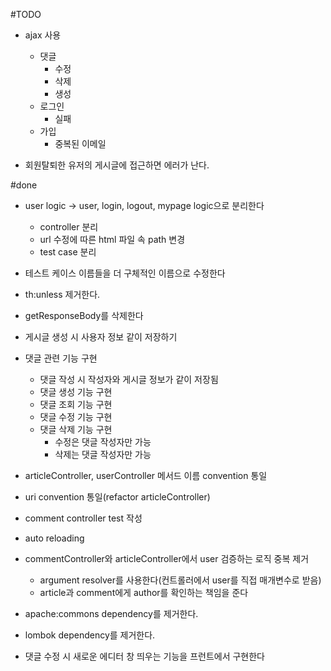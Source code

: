 #TODO    
- ajax 사용
    - 댓글
        - 수정
        - 삭제
        - 생성
    - 로그인
        - 실패
    - 가입
        - 중복된 이메일



- 회원탈퇴한 유저의 게시글에 접근하면 에러가 난다.






#done
- user logic -> user, login, logout, mypage logic으로 분리한다
    - controller 분리
    - url 수정에 따른 html 파일 속 path 변경
    - test case 분리
- 테스트 케이스 이름들을 더 구체적인 이름으로 수정한다
- th:unless 제거한다.
- getResponseBody를 삭제한다
-  게시글 생성 시 사용자 정보 같이 저장하기
-  댓글 관련 기능 구현
    -  댓글 작성 시 작성자와 게시글 정보가 같이 저장됨
    -  댓글 생성 기능 구현
    -  댓글 조회 기능 구현
    -  댓글 수정 기능 구현
    -  댓글 삭제 기능 구현
        -  수정은 댓글 작성자만 가능
        -  삭제는 댓글 작성자만 가능

- articleController, userController 메서드 이름 convention 통일
- uri convention 통일(refactor articleController)
- comment controller test 작성
- auto reloading
- commentController와 articleController에서 user 검증하는 로직 중복 제거
    - argument resolver를 사용한다(컨트롤러에서 user를 직접 매개변수로 받음)
    - article과 comment에게 author를 확인하는 책임을 준다
- apache:commons dependency를 제거한다.
- lombok dependency를 제거한다.    
- 댓글 수정 시 새로운 에디터 창 띄우는 기능을 프런트에서 구현한다

